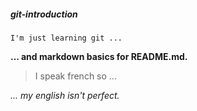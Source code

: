 ##### git-introduction

```
I'm just learning git ...
```

**... and markdown basics for README.md.**

> I speak french so ...

*... my english isn't perfect.*
